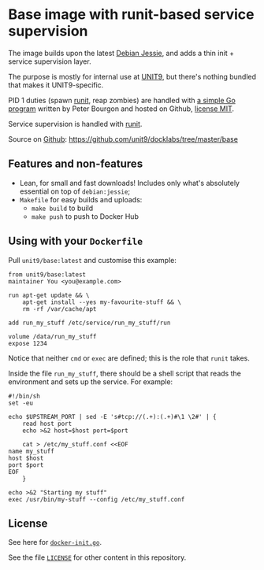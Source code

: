 # Base image with runit-based service supervision

The image builds upon the latest [Debian Jessie](https://hub.docker.com/_/debian/), and adds a thin init + service supervision layer.

The purpose is mostly for internal use at [UNIT9](http://www.unit9.com/), but there's nothing bundled that makes it UNIT9-specific.

PID 1 duties (spawn [runit][], reap zombies) are handled with [a simple Go program](https://github.com/peterbourgon/runsvinit) written by Peter Bourgon and hosted on Github, [license MIT](https://github.com/peterbourgon/runsvinit/blob/master/LICENSE).

Service supervision is handled with [runit][].

Source on [Github][]: <https://github.com/unit9/docklabs/tree/master/base>

[runit]: http://smarden.org/runit/
[Github]: https://github.com/

## Features and non-features

- Lean, for small and fast downloads! Includes only what's absolutely essential on top of `debian:jessie`;
- `Makefile` for easy builds and uploads:
    - `make build` to build
    - `make push` to push to Docker Hub

## Using with your `Dockerfile`

Pull `unit9/base:latest` and customise this example:

```
from unit9/base:latest
maintainer You <you@example.com>

run apt-get update && \
    apt-get install --yes my-favourite-stuff && \
    rm -rf /var/cache/apt

add run_my_stuff /etc/service/run_my_stuff/run

volume /data/run_my_stuff
expose 1234
```

Notice that neither `cmd` or `exec` are defined; this is the role that `runit` takes.

Inside the file `run_my_stuff`, there should be a shell script that reads the environment and sets up the service. For example:

```
#!/bin/sh
set -eu

echo $UPSTREAM_PORT | sed -E 's#tcp://(.+):(.+)#\1 \2#' | {
    read host port
    echo >&2 host=$host port=$port

    cat > /etc/my_stuff.conf <<EOF
name my_stuff
host $host
port $port
EOF
    }

echo >&2 "Starting my stuff"
exec /usr/bin/my-stuff --config /etc/my_stuff.conf
```

## License

See here for [`docker-init.go`](https://github.com/peterbourgon/runsvinit/blob/master/LICENSE).

See the file [`LICENSE`](/LICENSE) for other content in this
repository.
